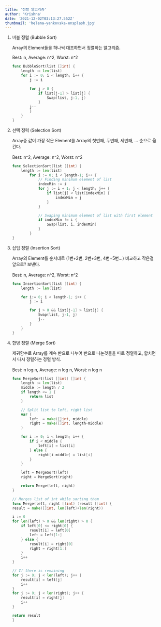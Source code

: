 ```yaml
---
title: '정렬 알고리즘'
author: 'Krishna'
date: '2021-12-02T03:13:27.552Z'
thumbnail: 'helena-yankovska-unsplash.jpg'
---
```


1. 버블 정렬 (Bubble Sort)

    Array의 Element들을 하나씩 대조하면서 정렬하는 알고리즘.  

    Best: n, Average: n^2, Worst: n^2

    ```go
    func BubbleSort(list []int) {
        length := len(list)
        for i := 0; i < length; i++ {
            j := i

            for j > 0 {
                if list[j-1] > list[j] {
                    Swap(list, j-1, j)
                }
            j--
            }
        }
    }
    ```

2. 선택 정력 (Selection Sort)

    Array중 값이 가장 작은 Element를 Array의 첫번째, 두번째, 세번째, ... 순으로 옮긴다.\
    \
    Best: n^2, Average: n^2, Worst: n^2

    ```go
    func SelectionSort(list []int) {
        length := len(list)
            for i := 0; i < length-1; i++ {
                // Finding minimum element of list
                indexMin := i
                for j := i + 1; j < length; j++ {
                    if list[j] < list[indexMin] {
                        indexMin = j
                    }
                }

                // Swaping minimum element of list with first element
                if indexMin != i {
                    Swap(list, i, indexMin)
                }
            }
    }
    ```

3. 삽입 정렬 (Insertion Sort)

    Array의 Element를 순서데로 (1번+2번, 2번+3번, 4번+5번...) 비교하고 작은걸 앞으로? 보낸다.\
    \
    Best: n, Average: n^2, Worst: n^2

    ```go
    func InsertionSort(list []int) {
        length := len(list)

        for i:= 0; i < length-1; i++ {
            j := i

            for j > 0 && list[j-1] > list[j] {
                Swap(list, j-1, j)
                j--
            }
        }
    }
    ```

4. 합병 정렬 (Merge Sort)

    제귀함수로 Array를 계속 반으로 나누어 반으로 나눈것들을 따로 정렬하고, 합치면서 다시 정렬하는 정렬 방식.\
    \
    Best: n log n, Average: n log n, Worst: n log n

    ```go
    func MergeSort(list []int) []int {
        length := len(list)
        middle := length / 2
        if length <= 1 {
            return list
        }

        // Split list to left, right list
        var (
            left  = make([]int, middle)
            right = make([]int, length-middle)
        )

        for i := 0; i < length; i++ {
            if i < middle {
                left[i] = list[i]
            } else {
                right[i-middle] = list[i]
            }
        }

        left = MergeSort(left)
        right = MergeSort(right)

        return Merge(left, right)
    }

    // Merges list of int while sorting them
    func Merge(left, right []int) (result []int) {
    result = make([]int, len(left)+len(right))

    i := 0
    for len(left) > 0 && len(right) > 0 {
        if left[0] <= right[0] {
            result[i] = left[0]
            left = left[1:]
        } else {
            result[i] = right[0]
            right = right[1:]
        }
        i++
    }

    // If there is remaining
    for j := 0; j < len(left); j++ {
        result[i] = left[j]
        i++
    }
    for j := 0; j < len(right); j++ {
        result[i] = right[j]
        i++
    }

    return result
    }
    ```
